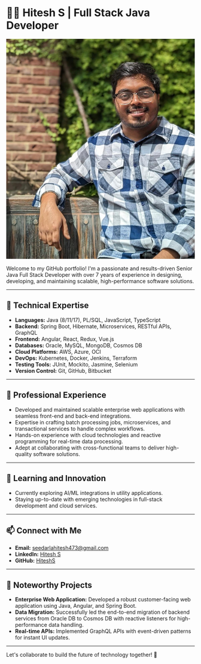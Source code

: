 # 👨‍💻 Hitesh S | Full Stack Java Developer  

![Profile Picture](assets/img/professional_pic.jpeg)  

Welcome to my GitHub portfolio! I'm a passionate and results-driven Senior Java Full Stack Developer with over 7 years of experience in designing, developing, and maintaining scalable, high-performance software solutions.

---

## 🚀 Technical Expertise
- **Languages:** Java (8/11/17), PL/SQL, JavaScript, TypeScript  
- **Backend:** Spring Boot, Hibernate, Microservices, RESTful APIs, GraphQL  
- **Frontend:** Angular, React, Redux, Vue.js  
- **Databases:** Oracle, MySQL, MongoDB, Cosmos DB  
- **Cloud Platforms:** AWS, Azure, OCI  
- **DevOps:** Kubernetes, Docker, Jenkins, Terraform  
- **Testing Tools:** JUnit, Mockito, Jasmine, Selenium  
- **Version Control:** Git, GitHub, Bitbucket  

---

## 💼 Professional Experience
- Developed and maintained scalable enterprise web applications with seamless front-end and back-end integrations.  
- Expertise in crafting batch processing jobs, microservices, and transactional services to handle complex workflows.  
- Hands-on experience with cloud technologies and reactive programming for real-time data processing.  
- Adept at collaborating with cross-functional teams to deliver high-quality software solutions.

---

## 🌱 Learning and Innovation
- Currently exploring AI/ML integrations in utility applications.  
- Staying up-to-date with emerging technologies in full-stack development and cloud services.  

---

## 📫 Connect with Me
- **Email:** [seedarlahitesh473@gmail.com](mailto:seedarlahitesh473@gmail.com)  
- **LinkedIn:** [Hitesh S](https://www.linkedin.com/in/hitesh-seedarla473001/)  
- **GitHub:** [HiteshS](https://github.com/Hithesh198)  

---

## 🎯 Noteworthy Projects
- **Enterprise Web Application:** Developed a robust customer-facing web application using Java, Angular, and Spring Boot.  
- **Data Migration:** Successfully led the end-to-end migration of backend services from Oracle DB to Cosmos DB with reactive listeners for high-performance data handling.  
- **Real-time APIs:** Implemented GraphQL APIs with event-driven patterns for instant UI updates.  

---

Let's collaborate to build the future of technology together! 🚀
